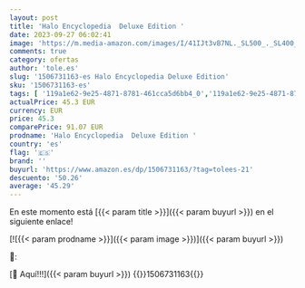 ```yaml
---
layout: post
title: 'Halo Encyclopedia  Deluxe Edition '
date: 2023-09-27 06:02:41
image: 'https://m.media-amazon.com/images/I/41IJt3vB7NL._SL500_._SL400_.jpg'
comments: true
category: ofertas
author: 'tole.es'
slug: '1506731163-es Halo Encyclopedia Deluxe Edition'
sku: '1506731163-es'
tags: [ '119a1e62-9e25-4871-8781-461cca5d6bb4_0','119a1e62-9e25-4871-8781-461cca5d6bb4_3901','Arborist Merchandising Root','Arte digital','Arte en videojuegos','Arte y fotografía','Artes gráficas','Diseño gráfico comercial','Featured Categories','Guías de videojuegos y juegos para PC','Historia del arte','Historia del arte por tema y concepto','Historia, teoría y crítica de arte, cine y fotografía','Informática, internet y medios digitales','Libros','Libros Outlet','Libros en idiomas extranjeros','Libros en inglés','Otros productos de multimedia y técnicas','Regular Stores','Self Service','Shops','Sociedad y ciencias sociales','Sociedad y cultura','Special Features Stores','🇪🇸', ]
actualPrice: 45.3 EUR
currency: EUR
price: 45.3
comparePrice: 91.07 EUR
prodname: 'Halo Encyclopedia  Deluxe Edition '
country: 'es'
flag: '🇪🇸'
brand: ''
buyurl: 'https://www.amazon.es/dp/1506731163/?tag=tolees-21'
descuento: '50.26'
average: '45.29'
---
```


En este momento está [{{< param title >}}]({{< param buyurl >}}) en el siguiente enlace!

[![{{< param prodname >}}]({{< param image >}})]({{< param buyurl >}})

🔎:


[🛒 Aquí!!!]({{< param buyurl >}})
{{<world>}}1506731163{{</world>}}
